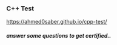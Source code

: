 ### C++ Test
https://ahmed0saber.github.io/cpp-test/

##### answer some questions to get certified..
